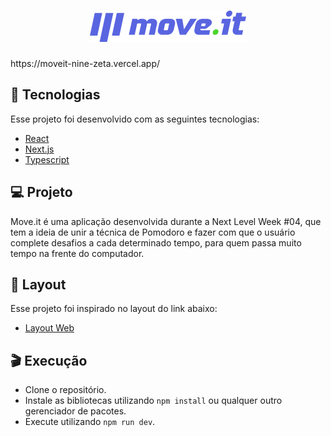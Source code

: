 <h1 align="center">
  <img alt="move.it" title="move.it" src=".github/logo.png" />
</h1>
https://moveit-nine-zeta.vercel.app/

## :rocket: Tecnologias

Esse projeto foi desenvolvido com as seguintes tecnologias:
- [React](https://reactjs.org/)
- [Next.js](https://nextjs.org/)
- [Typescript](https://www.typescriptlang.org/)

## :computer: Projeto
Move.it é uma aplicação desenvolvida durante a Next Level Week #04, que tem a ideia de unir a técnica de Pomodoro e fazer com que o usuário complete desafios a cada determinado tempo, para quem passa muito tempo na frente do computador.

## :bookmark: Layout
Esse projeto foi inspirado no layout do link abaixo:
- [Layout Web](https://www.figma.com/file/ge20pu3ofMOKoliUyKx1Nl/Move.it-1.0)

## :clapper: Execução
- Clone o repositório.
- Instale as bibliotecas utilizando `npm install` ou qualquer outro gerenciador de pacotes.
- Execute utilizando `npm run dev`.
